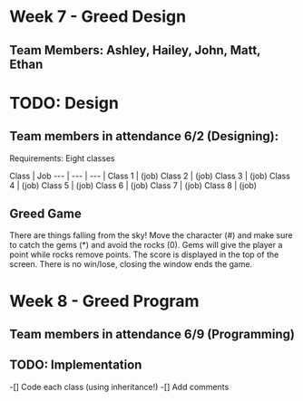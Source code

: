 # Week 7 - Greed Design
## Team Members: Ashley, Hailey, John, Matt, Ethan

# TODO: Design
## Team members in attendance 6/2 (Designing): 
Requirements: Eight classes


Class | Job
--- | --- | --- |
Class 1 | (job)
Class 2 | (job)
Class 3 | (job)
Class 4 | (job)
Class 5 | (job)
Class 6 | (job)
Class 7 | (job)
Class 8 | (job)

## Greed Game
There are things falling from the sky! Move the character (#) and make sure to catch the gems (*) and avoid the rocks (0). Gems will give the player a point while rocks remove points. The score is displayed in the top of the screen. There is no win/lose, closing the window ends the game.


# Week 8 - Greed Program
## Team members in attendance 6/9 (Programming)

## TODO: Implementation
-[] Code each class (using inheritance!)
-[] Add comments

